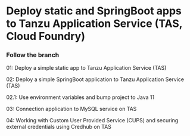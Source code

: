 # Deploy static and SpringBoot apps to Tanzu Application Service (TAS, Cloud Foundry)

### Follow the branch

01: Deploy a simple static app to Tanzu Application Service (TAS)

02: Deploy a simple SpringBoot application to Tanzu Application Service (TAS)

02.1: Use environment variables and bump project to Java 11

03: Connection application to MySQL service on TAS 

04: Working with Custom User Provided Service (CUPS) and securing external credentials using Credhub on TAS